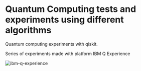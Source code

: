 # Quantum Computing tests and experiments using different algorithms
Quantum computing experiments with qiskit.

Series of experiments made with platform IBM Q Experience 


![ibm-q-experience](https://user-images.githubusercontent.com/37590676/58803740-77dbc100-8610-11e9-8ac0-81da34842204.jpg)

